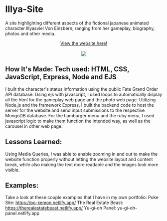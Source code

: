 # Illya-Site

A site highlighting different aspects of the fictional japanese animated character Illyasviel Von Einzbern, ranging from her gameplay, biography, photos and other media.

<div align = 'center'><a href = 'https://illyasite.herokuapp.com/'>View the website here!</a></div>
</br>
<div align = 'center'><img src ='https://user-images.githubusercontent.com/66279068/179312530-3e9afd3f-d7d9-48b5-9fff-494b9ec75feb.png'></div>

## How It's Made: Tech used: HTML, CSS, JavaScript, Express, Node and EJS

I built the character's status information using the public Fate Grand Order API database.  Using ejs with javascript, I used loops to automatically display all the html for the gameplay web page and the photo web page.  Utilizing Node.js and the framework Express, I built the backend code to host the server for the website and send input submissions to the respective MongoDB database.  For the hamburger menu and the ruby menu, I used javascript logic to make them function the intended way, as well as the carousel in other web page.

## Lessons Learned:

Using Media Queries, I was able to enable zooming in and out to make the website function properly without letting the website layout and content break, while also making the text more readable and the images look more visible.

## Examples: 
Take a look at these couple examples that I have in my own portfolio: Poke Site: https://po-kemon.netlify.app/ The Real Estate Beast: https://therealestatebeast.netlify.app/ Yu-gi-oh Panel: yu-gi-oh-panel.netlify.app
